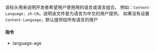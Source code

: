 该标头用来说明开发者希望用户使用用的语言或语言组合。
例如：`Content-Language: zh-CN`，说明该文件是为语言为中文的用户提供。
如果没有设置`Content-Language`，默认提供给所有语言的用户
#### 指令
- language-age